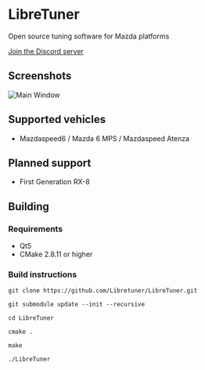 LibreTuner
=========
Open source tuning software for Mazda platforms

[Join the Discord server](https://discord.gg/QQvX2rB)


Screenshots
-----------
![Main Window](https://user-images.githubusercontent.com/3116133/52010479-9b94cc00-24a3-11e9-904a-0d64776f6b6c.png)

Supported vehicles
------------------
* Mazdaspeed6 / Mazda 6 MPS / Mazdaspeed Atenza

Planned support
---------------
* First Generation RX-8


Building
--------
### Requirements
* Qt5
* CMake 2.8.11 or higher

### Build instructions

`git clone https://github.com/Libretuner/LibreTuner.git`

`git submodule update --init --recursive`

`cd LibreTuner`

`cmake .`

`make`

`./LibreTuner`